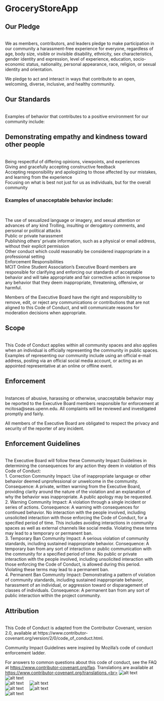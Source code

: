 # GroceryStoreApp
<h2>Our Pledge</h2><br>
We as members, contributors, and leaders pledge to make participation in our community a harassment-free experience for everyone, regardless of age, body size, visible or invisible disability, ethnicity, sex characteristics, gender identity and expression, level of experience, education, socio-economic status, nationality, personal appearance, race, religion, or sexual identity and orientation.<br>

We pledge to act and interact in ways that contribute to an open, welcoming, diverse, inclusive, and healthy community.<br>

<h2>Our Standards</h2><br>
Examples of behavior that contributes to a positive environment for our community include:

<h2>Demonstrating empathy and kindness toward other people</h2><br>
Being respectful of differing opinions, viewpoints, and experiences<br>
Giving and gracefully accepting constructive feedback<br>
Accepting responsibility and apologizing to those affected by our mistakes, and learning from the experience<br>
Focusing on what is best not just for us as individuals, but for the overall community<br>
<h3>Examples of unacceptable behavior include:</h3><br>

The use of sexualized language or imagery, and sexual attention or advances of any kind
Trolling, insulting or derogatory comments, and personal or political attacks<br>
Public or private harassment<br>
Publishing others’ private information, such as a physical or email address, without their explicit permission<br>
Other conduct which could reasonably be considered inappropriate in a professional setting<br>
Enforcement Responsibilities<br>
MCIT Online Student Association’s Executive Board members are responsible for clarifying and enforcing our standards of acceptable behavior and will take appropriate and fair corrective action in response to any behavior that they deem inappropriate, threatening, offensive, or harmful.<br>

Members of the Executive Board have the right and responsibility to remove, edit, or reject any communications or contributions that are not aligned to this Code of Conduct, and will communicate reasons for moderation decisions when appropriate.<br>

<h2>Scope</h2><br>
This Code of Conduct applies within all community spaces and also applies when an individual is officially representing the community in public spaces. Examples of representing our community include using an official e-mail address, posting via an official social media account, or acting as an appointed representative at an online or offline event.

<h2>Enforcement</h2><br>
Instances of abusive, harassing or otherwise, unacceptable behavior may be reported to the Executive Board members responsible for enforcement at mcitosa@seas.upenn.edu. All complaints will be reviewed and investigated promptly and fairly.

All members of the Executive Board are obligated to respect the privacy and security of the reporter of any incident.

<h2>Enforcement Guidelines</h2><br>
The Executive Board will follow these Community Impact Guidelines in determining the consequences for any action they deem in violation of this Code of Conduct:
<br>
1. Correction
Community Impact: Use of inappropriate language or other behavior deemed unprofessional or unwelcome in the community.
Consequence: A private, written warning from the Executive Board, providing clarity around the nature of the violation and an explanation of why the behavior was inappropriate. A public apology may be requested.
<br>
2. Warning
Community Impact: A violation through a single incident or series of actions.
Consequence: A warning with consequences for continued behavior. No interaction with the people involved, including unsolicited interaction with those enforcing the Code of Conduct, for a specified period of time. This includes avoiding interactions in community spaces as well as external channels like social media. Violating these terms may lead to a temporary or permanent ban.
<br>
3. Temporary Ban
Community Impact: A serious violation of community standards, including sustained inappropriate behavior.
Consequence: A temporary ban from any sort of interaction or public communication with the community for a specified period of time. No public or private interaction with the people involved, including unsolicited interaction with those enforcing the Code of Conduct, is allowed during this period. Violating these terms may lead to a permanent ban.
<br>
4. Permanent Ban
Community Impact: Demonstrating a pattern of violation of community standards, including sustained inappropriate behavior, harassment of an individual, or aggression toward or disparagement of classes of individuals.
Consequence: A permanent ban from any sort of public interaction within the project community.
<br>
<h2>Attribution</h2><br>
This Code of Conduct is adapted from the Contributor Covenant, version 2.0, available at https://www.contributor-covenant.org/version/2/0/code_of_conduct.html.

Community Impact Guidelines were inspired by Mozilla’s code of conduct enforcement ladder.

For answers to common questions about this code of conduct, see the FAQ at https://www.contributor-covenant.org/faq. Translations are available at https://www.contributor-covenant.org/translations.<br>
![alt text](https://github.com/maheshv18/GroceryStoreApp/blob/master/app/src/assets_img/register.JPG) &nbsp; &nbsp; ![alt text](https://github.com/maheshv18/GroceryStoreApp/blob/master/app/src/assets_img/Login.JPG)
<br>
![alt text](https://github.com/maheshv18/GroceryStoreApp/blob/master/app/src/assets_img/menu.JPG) &nbsp; &nbsp; ![alt text](https://github.com/maheshv18/GroceryStoreApp/blob/master/app/src/assets_img/menu1.JPG)
<br>
![alt text](https://github.com/maheshv18/GroceryStoreApp/blob/master/app/src/assets_img/checkout.JPG)  &nbsp; &nbsp;
![alt text](https://github.com/maheshv18/GroceryStoreApp/blob/master/app/src/assets_img/pay.JPG)
<br>
![alt text](https://github.com/maheshv18/GroceryStoreApp/blob/master/app/src/assets_img/delivery.JPG)
